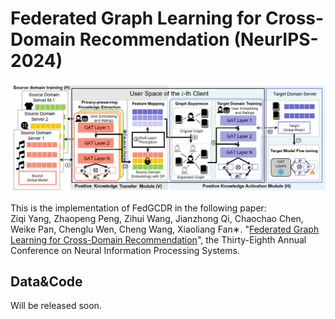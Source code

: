 # Federated Graph Learning for Cross-Domain Recommendation (NeurIPS-2024)
<p align="center">
  <img src=./FedGCDR.png>
</p>

This is the implementation of FedGCDR in the following paper: \
Ziqi Yang, Zhaopeng Peng, Zihui Wang, Jianzhong Qi, Chaochao Chen, Weike Pan, Chenglu Wen, Cheng Wang, Xiaoliang Fan∗. "[Federated Graph Learning for Cross-Domain Recommendation]()", the Thirty-Eighth Annual Conference on Neural Information Processing Systems.

## Data&Code
Will be released soon.
